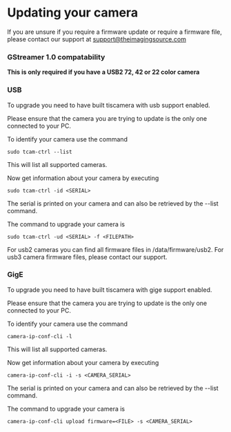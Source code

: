 # Updating your camera

If you are unsure if you require a firmware update or require a firmware file,
please contact our support at support@theimagingsource.com

### GStreamer 1.0 compatability

**This is only required if you have a USB2 72, 42 or 22 color camera**

### USB

To upgrade you need to have built tiscamera with usb support enabled.

Please ensure that the camera you are trying to update is the only one connected to your PC.

To identify your camera use the command

    sudo tcam-ctrl --list

This will list all supported cameras.

Now get information about your camera by executing

    sudo tcam-ctrl -id <SERIAL>

The serial is printed on your camera and can also be retrieved by the --list command.

The command to upgrade your camera is

    sudo tcam-ctrl -ud <SERIAL> -f <FILEPATH>

For usb2 cameras you can find all firmware files in <tiscamera>/data/firmware/usb2.
For usb3 camera firmware files, please contact our support.

### GigE

To upgrade you need to have built tiscamera with gige support enabled.

Please ensure that the camera you are trying to update is the only one connected to your PC.

To identify your camera use the command

    camera-ip-conf-cli -l


This will list all supported cameras.

Now get information about your camera by executing

    camera-ip-conf-cli -i -s <CAMERA_SERIAL>

The serial is printed on your camera and can also be retrieved by the --list command.

The command to upgrade your camera is

    camera-ip-conf-cli upload firmware=<FILE> -s <CAMERA_SERIAL>
